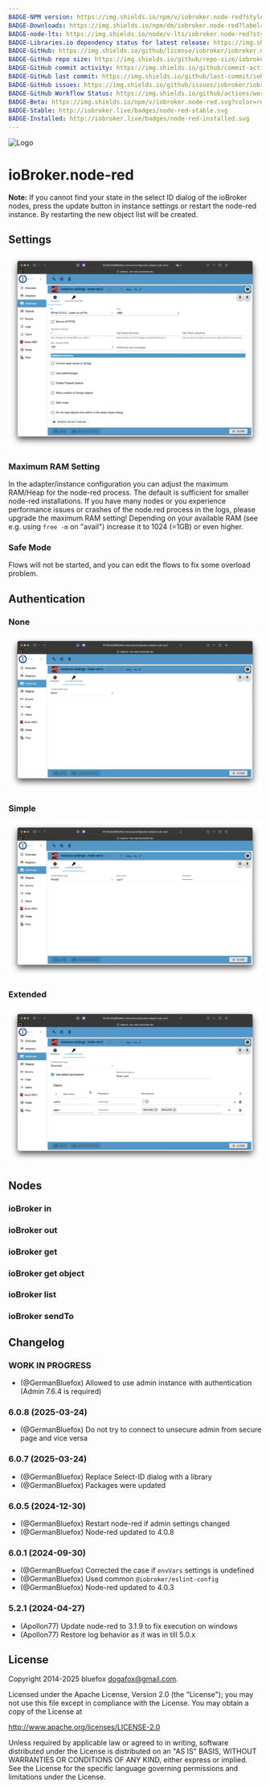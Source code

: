 ```yaml
---
BADGE-NPM version: https://img.shields.io/npm/v/iobroker.node-red?style=flat-square
BADGE-Downloads: https://img.shields.io/npm/dm/iobroker.node-red?label=npm%20downloads&style=flat-square
BADGE-node-lts: https://img.shields.io/node/v-lts/iobroker.node-red?style=flat-square
BADGE-Libraries.io dependency status for latest release: https://img.shields.io/librariesio/release/npm/iobroker.node-red?label=npm%20dependencies&style=flat-square
BADGE-GitHub: https://img.shields.io/github/license/iobroker/iobroker.node-red?style=flat-square
BADGE-GitHub repo size: https://img.shields.io/github/repo-size/iobroker/iobroker.node-red?logo=github&style=flat-square
BADGE-GitHub commit activity: https://img.shields.io/github/commit-activity/m/iobroker/iobroker.node-red?logo=github&style=flat-square
BADGE-GitHub last commit: https://img.shields.io/github/last-commit/iobroker/iobroker.node-red?logo=github&style=flat-square
BADGE-GitHub issues: https://img.shields.io/github/issues/iobroker/iobroker.node-red?logo=github&style=flat-square
BADGE-GitHub Workflow Status: https://img.shields.io/github/actions/workflow/status/iobroker/iobroker.node-red/test-and-release.yml?branch=master&logo=github&style=flat-square
BADGE-Beta: https://img.shields.io/npm/v/iobroker.node-red.svg?color=red&label=beta
BADGE-Stable: http://iobroker.live/badges/node-red-stable.svg
BADGE-Installed: http://iobroker.live/badges/node-red-installed.svg
---
```

![Logo](../../admin/node-red.png)

# ioBroker.node-red

**Note:** If you cannot find your state in the select ID dialog of the ioBroker nodes, press the update button in instance settings or restart the node-red instance. By restarting the new object list will be created.

## Settings

![General settings](./img/instance-settings-general.png)

### Maximum RAM Setting

In the adapter/instance configuration you can adjust the maximum RAM/Heap for the node-red process. The default is sufficient for smaller node-red installations. If you have many nodes or you experience performance issues or crashes of the node.red process in the logs, please upgrade the maximum RAM setting! Depending on your available RAM (see e.g. using `free -m` on "avail") increase it to 1024 (=1GB) or even higher.

### Safe Mode

Flows will not be started, and you can edit the flows to fix some overload problem.

## Authentication

### None

![No Authentication](./img/instance-settings-auth-none.png)

### Simple

![Simple Authentication](./img/instance-settings-auth-simple.png)

### Extended

![Extended Authentication](./img/instance-settings-auth-extended.png)

## Nodes

### ioBroker in

### ioBroker out

### ioBroker get

### ioBroker get object

### ioBroker list

### ioBroker sendTo

## Changelog
### **WORK IN PROGRESS**
-   (@GermanBluefox) Allowed to use admin instance with authentication (Admin 7.6.4 is required)

### 6.0.8 (2025-03-24)
-   (@GermanBluefox) Do not try to connect to unsecure admin from secure page and vice versa

### 6.0.7 (2025-03-24)
-   (@GermanBluefox) Replace Select-ID dialog with a library
-   (@GermanBluefox) Packages were updated

### 6.0.5 (2024-12-30)

-   (@GermanBluefox) Restart node-red if admin settings changed
-   (@GermanBluefox) Node-red updated to 4.0.8

### 6.0.1 (2024-09-30)

-   (@GermanBluefox) Corrected the case if `envVars` settings is undefined
-   (@GermanBluefox) Used common `@iobroker/eslint-config`
-   (@GermanBluefox) Node-red updated to 4.0.3

### 5.2.1 (2024-04-27)

-   (Apollon77) Update node-red to 3.1.9 to fix execution on windows
-   (Apollon77) Restore log behavior as it was in till 5.0.x

## License

Copyright 2014-2025 bluefox <dogafox@gmail.com>.

Licensed under the Apache License, Version 2.0 (the "License");
you may not use this file except in compliance with the License.
You may obtain a copy of the License at

http://www.apache.org/licenses/LICENSE-2.0

Unless required by applicable law or agreed to in writing, software
distributed under the License is distributed on an "AS IS" BASIS,
WITHOUT WARRANTIES OR CONDITIONS OF ANY KIND, either express or implied.
See the License for the specific language governing permissions and
limitations under the License.